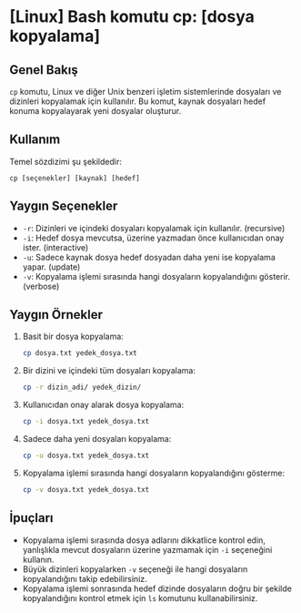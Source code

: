 # [Linux] Bash komutu cp: [dosya kopyalama]

## Genel Bakış
`cp` komutu, Linux ve diğer Unix benzeri işletim sistemlerinde dosyaları ve dizinleri kopyalamak için kullanılır. Bu komut, kaynak dosyaları hedef konuma kopyalayarak yeni dosyalar oluşturur.

## Kullanım
Temel sözdizimi şu şekildedir:

```
cp [seçenekler] [kaynak] [hedef]
```

## Yaygın Seçenekler
- `-r`: Dizinleri ve içindeki dosyaları kopyalamak için kullanılır. (recursive)
- `-i`: Hedef dosya mevcutsa, üzerine yazmadan önce kullanıcıdan onay ister. (interactive)
- `-u`: Sadece kaynak dosya hedef dosyadan daha yeni ise kopyalama yapar. (update)
- `-v`: Kopyalama işlemi sırasında hangi dosyaların kopyalandığını gösterir. (verbose)

## Yaygın Örnekler
1. Basit bir dosya kopyalama:
   ```bash
   cp dosya.txt yedek_dosya.txt
   ```

2. Bir dizini ve içindeki tüm dosyaları kopyalama:
   ```bash
   cp -r dizin_adi/ yedek_dizin/
   ```

3. Kullanıcıdan onay alarak dosya kopyalama:
   ```bash
   cp -i dosya.txt yedek_dosya.txt
   ```

4. Sadece daha yeni dosyaları kopyalama:
   ```bash
   cp -u dosya.txt yedek_dosya.txt
   ```

5. Kopyalama işlemi sırasında hangi dosyaların kopyalandığını gösterme:
   ```bash
   cp -v dosya.txt yedek_dosya.txt
   ```

## İpuçları
- Kopyalama işlemi sırasında dosya adlarını dikkatlice kontrol edin, yanlışlıkla mevcut dosyaların üzerine yazmamak için `-i` seçeneğini kullanın.
- Büyük dizinleri kopyalarken `-v` seçeneği ile hangi dosyaların kopyalandığını takip edebilirsiniz.
- Kopyalama işlemi sonrasında hedef dizinde dosyaların doğru bir şekilde kopyalandığını kontrol etmek için `ls` komutunu kullanabilirsiniz.